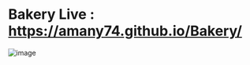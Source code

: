 # Bakery Live : https://amany74.github.io/Bakery/

![image](https://github.com/Amany74/Bakery/assets/67116029/9a3bd580-003e-4ced-ac4e-c4dd51d8ac53)
